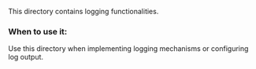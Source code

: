 This directory contains logging functionalities.

### When to use it:
Use this directory when implementing logging mechanisms or configuring log output.